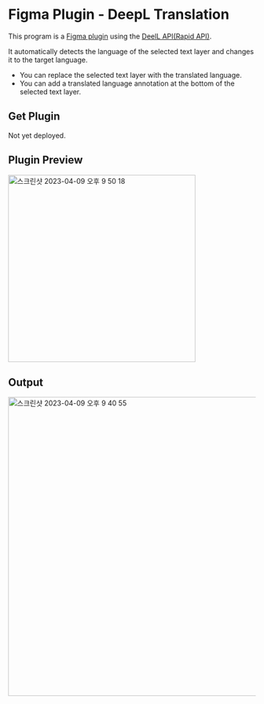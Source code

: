 # Figma Plugin - DeepL Translation

This program is a [Figma plugin](https://www.figma.com/plugin-docs) using the [DeelL API(Rapid API)](https://rapidapi.com/splintPRO/api/deepl-translator).

It automatically detects the language of the selected text layer and changes it to the target language.

-   You can replace the selected text layer with the translated language.
-   You can add a translated language annotation at the bottom of the selected text layer.

## Get Plugin

Not yet deployed.

## Plugin Preview

<img width="381" alt="스크린샷 2023-04-09 오후 9 50 18" src="https://user-images.githubusercontent.com/36436699/230773529-02c59f7b-c645-4117-b5e7-46bd26aa5d52.png">

## Output

<img width="609" alt="스크린샷 2023-04-09 오후 9 40 55" src="https://user-images.githubusercontent.com/36436699/230773074-c2839337-27ae-4215-8003-269853f75eaf.png">
